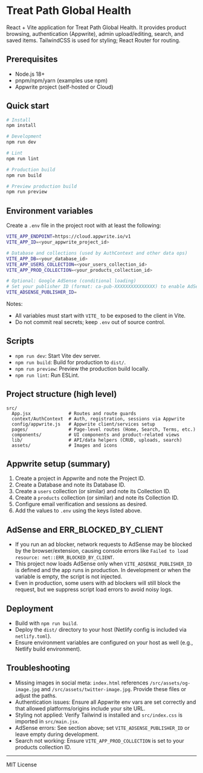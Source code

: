 # Treat Path Global Health

React + Vite application for Treat Path Global Health. It provides product browsing, authentication (Appwrite), admin upload/editing, search, and saved items. TailwindCSS is used for styling; React Router for routing.

## Prerequisites

- Node.js 18+
- pnpm/npm/yarn (examples use npm)
- Appwrite project (self-hosted or Cloud)

## Quick start

```bash
# Install
npm install

# Development
npm run dev

# Lint
npm run lint

# Production build
npm run build

# Preview production build
npm run preview
```

## Environment variables

Create a `.env` file in the project root with at least the following:

```bash
VITE_APP_ENDPOINT=https://cloud.appwrite.io/v1
VITE_APP_ID=<your_appwrite_project_id>

# Database and collections (used by AuthContext and other data ops)
VITE_APP_DB=<your_database_id>
VITE_APP_USERS_COLLECTION=<your_users_collection_id>
VITE_APP_PROD_COLLECTION=<your_products_collection_id>

# Optional: Google AdSense (conditional loading)
# Set your publisher ID (format: ca-pub-XXXXXXXXXXXXXXX) to enable AdSense in production
VITE_ADSENSE_PUBLISHER_ID=
```

Notes:

- All variables must start with `VITE_` to be exposed to the client in Vite.
- Do not commit real secrets; keep `.env` out of source control.

## Scripts

- `npm run dev`: Start Vite dev server.
- `npm run build`: Build for production to `dist/`.
- `npm run preview`: Preview the production build locally.
- `npm run lint`: Run ESLint.

## Project structure (high level)

```text
src/
  App.jsx              # Routes and route guards
  context/AuthContext  # Auth, registration, sessions via Appwrite
  config/appwrite.js   # Appwrite client/services setup
  pages/               # Page-level routes (Home, Search, Terms, etc.)
  components/          # UI components and product-related views
  lib/                 # API/data helpers (CRUD, uploads, search)
  assets/              # Images and icons
```

## Appwrite setup (summary)

1. Create a project in Appwrite and note the Project ID.
2. Create a Database and note its Database ID.
3. Create a `users` collection (or similar) and note its Collection ID.
4. Create a `products` collection (or similar) and note its Collection ID.
5. Configure email verification and sessions as desired.
6. Add the values to `.env` using the keys listed above.

## AdSense and ERR_BLOCKED_BY_CLIENT

- If you run an ad blocker, network requests to AdSense may be blocked by the browser/extension, causing console errors like `Failed to load resource: net::ERR_BLOCKED_BY_CLIENT`.
- This project now loads AdSense only when `VITE_ADSENSE_PUBLISHER_ID` is defined and the app runs in production. In development or when the variable is empty, the script is not injected.
- Even in production, some users with ad blockers will still block the request, but we suppress script load errors to avoid noisy logs.

## Deployment

- Build with `npm run build`.
- Deploy the `dist/` directory to your host (Netlify config is included via `netlify.toml`).
- Ensure environment variables are configured on your host as well (e.g., Netlify build environment).

## Troubleshooting

- Missing images in social meta: `index.html` references `/src/assets/og-image.jpg` and `/src/assets/twitter-image.jpg`. Provide these files or adjust the paths.
- Authentication issues: Ensure all Appwrite env vars are set correctly and that allowed platforms/origins include your site URL.
- Styling not applied: Verify Tailwind is installed and `src/index.css` is imported in `src/main.jsx`.
- AdSense errors: See section above; set `VITE_ADSENSE_PUBLISHER_ID` or leave empty during development.
- Search not working: Ensure `VITE_APP_PROD_COLLECTION` is set to your products collection ID.

---
MIT License
